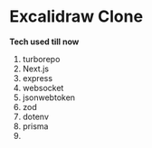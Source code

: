 # Excalidraw Clone
**Tech used till now**
1. turborepo
2. Next.js
3. express
4. websocket
5. jsonwebtoken
6. zod
7. dotenv
8. prisma
9. 